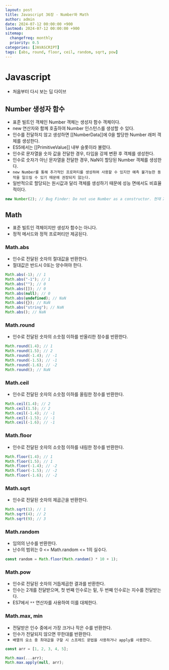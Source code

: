```yaml
---
layout: post
title: Javascript 36장 - Number와 Math
author: admin
date: 2024-07-12 00:00:00 +900
lastmod: 2024-07-12 00:00:00 +900
sitemap:
  changefreq: monthly
  priority: 0.5
categories: [JAVASCRIPT]
tags: [abs, round, floor, ceil, random, sqrt, pow]
---
```


# Javascript

- 처음부터 다시 보는 딥 다이브

## Number 생성자 함수

- 표준 빌트인 객체인 Number 객체는 생성자 함수 객체이다.
- new 연산자와 함께 호출하여 Number 인스턴스를 생성할 수 있다.
- 인수를 전달하지 않고 생성하면 [[NumberData]]에 0을 할당한 Number 래퍼 객체를 생성한다.
- ES5에서는 [[PrimitiveValue]] 내부 슬롯이라 불렸다.
- 인수로 문자열을 숫자 값을 전달한 경우, 타입을 강제 변환 후 객체를 생성한다.
- 인수로 숫자가 아닌 문자열을 전달한 경우, NaN이 할당된 Number 객체를 생성한다.
- `new Number를 통해 추가적인 프로퍼티를 생성하여 사용할 수 있지만 예측 불가능한 동작을 일으킬 수 있기 때문에 권장되지 않는다.`
- 일반적으로 할당되는 원시값과 달리 객체를 생성하기 때문에 성능 면에서도 비효율적이다.

```jsx
new Number(2); // Bug Finder: Do not use Number as a constructor. 현재 X
```

## Math

- 표준 빌트인 객체이지만 생성자 함수는 아니다.
- 정적 메서드와 정적 프로퍼티만 제공된다.

### Math.abs

- 인수로 전달된 숫자의 절대값을 반환한다.
- 절대값은 반드시 0또는 양수여야 한다.

```jsx
Math.abs(-1); // 1
Math.abs("-1"); // 1
Math.abs(""); // 0
Math.abs([]); // 0
Math.abs(null); // 0
Math.abs(undefined); // NaN
Math.abs({}); // NaN
Math.abs("string"); // NaN
Math.abs(); // NaN
```

### Math.round

- 인수로 전달된 숫자의 소숫점 이하를 반올리한 정수를 반환한다.

```jsx
Math.round(1.4); // 1
Math.round(1.5); // 2
Math.round(-1.4); // -1
Math.round(-1.5); // -1
Math.round(-1.6); // -2
Math.round(); // NaN
```

### Math.ceil

- 인수로 전달된 숫자의 소숫점 이하를 올림한 정수를 반환한다.

```jsx
Math.ceil(1.4); // 2
Math.ceil(1.5); // 2
Math.ceil(-1.4); // -1
Math.ceil(-1.5); // -1
Math.ceil(-1.6); // -1
```

### Math.floor

- 인수로 전달된 숫자의 소숫점 이하를 내림한 정수를 반환한다.

```jsx
Math.floor(1.4); // 1
Math.floor(1.5); // 1
Math.floor(-1.4); // -2
Math.floor(-1.5); // -2
Math.floor(-1.6); // -2
```

### Math.sqrt

- 인수로 전달된 숫자의 제곱근을 반환한다.

```jsx
Math.sqrt(1); // 1
Math.sqrt(4); // 2
Math.sqrt(9); // 3
```

### Math.random

- 임의의 난수를 반환한다.
- 난수의 범위는 0 <= Math.random <= 1의 실수다.

```jsx
const random = Math.floor(Math.random() * 10 + 1);
```

### Math.pow

- 인수로 전달된 숫자의 거듭제곱한 결과를 반환한다.
- 인수는 2개를 전달받으며, 첫 번째 인수로는 밑, 두 번째 인수로는 지수를 전달받는다.
- ES7에서 `**` 연산자를 사용하여 이를 대체한다.

### Math.max, min

- 전달받은 인수 중에서 가장 크거나 작은 수를 반환한다.
- 인수가 전달되지 않으면 무한대를 반환한다.
- `배열의 요소 중 최대값을 구할 시 스프레드 문법을 사용하거나 apply를 사용한다.`

```jsx
const arr = [1, 2, 3, 4, 5];

Math.max(...arr);
Math.max.apply(null, arr);
```
